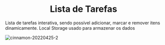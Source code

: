 <h1 align="center">Lista de Tarefas</h1>
<p> Lista de tarefas interativa, sendo possível adicionar, marcar e remover itens dinamicamente. Local Storage usado para armazenar os dados</p>

![cinnamon-20220425-2](https://user-images.githubusercontent.com/90011243/165192840-5ecd7870-1602-4a9f-b5ed-0736f11246b1.gif)
